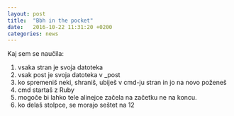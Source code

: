 ```yaml
---
layout: post
title:  "Bbh in the pocket"
date:   2016-10-22 11:31:20 +0200
categories: news
---
```


Kaj sem se naučila:
1. vsaka stran je svoja datoteka
2. vsak post je svoja datoteka v _post
3. ko spremeniš neki, shraniš, ubiješ v cmd-ju stran in jo na novo poženeš
4. cmd startaš z Ruby
5. mogoče bi lahko tele alinejce začela na začetku ne na koncu.
6. ko delaš stolpce, se morajo seštet na 12
